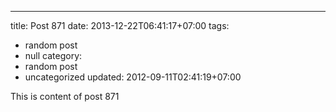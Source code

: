 ---
title: Post 871
date: 2013-12-22T06:41:17+07:00
tags:
  - random post
  - null
category:
  - random post
  - uncategorized
updated: 2012-09-11T02:41:19+07:00

This is content of post 871